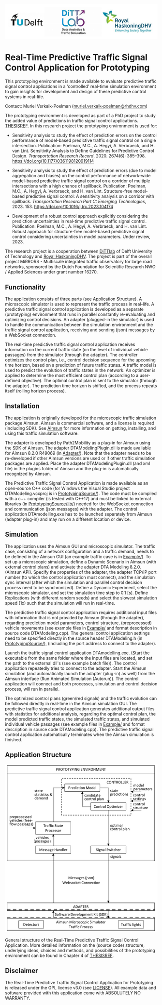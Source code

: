 ![](LOGOALL.png)

# Real-Time Predictive Traffic Signal Control Application for Prototyping

This prototyping environment is made available to evaluate predictive traffic signal control applications in a 'controlled' real-time simulation environment to gain insights for development and design of these predictive control systems in real-life.

Contact: Muriel Verkaik-Poelman (muriel.verkaik-poelman@rhdhv.com)

The prototyping environment is developed as part of a PhD project to study the added value of predictions in traffic signal control applications. [THESISREF](). In this research project the prototyping environment is used for:
- Sensitivity analysis to study the effect of prediction errors on the control performance of model-based predictive traffic signal control on a single intersection. Publication: Poelman, M.C., A. Hegyi, A. Verbraeck, and H. van Lint. Sensitivity Analysis to Define Guidelines for Predictive Control Design. *Transportation Research Record*, 2020. 2674(6): 385–398. https://doi.org/10.1177/0361198120919114

- Sensitivity analysis to study the effect of prediction errors (due to model aggregation and biases) on the control performance of network-wide model-based predictive traffic signal control on a corridor of multiple intersections with a high chance of spillback. Publication: Poelman, M.C., A. Hegyi, A. Verbraeck, and H. van Lint. Structure-free model-based predictive signal control: A sensitivity analysis on a corridor with spillback. *Transportation Research Part C: Emerging Technologies*, 2023. 153. https://doi.org/10.1016/j.trc.2023.104174

- Development of a robust control approach explicitly considering the prediction uncertainties in real-time predictive traffic signal control. 
Publication: Poelman, M.C., A. Hegyi, A. Verbraeck, and H. van Lint. Robust approach for structure-free model-based predictive signal control considering uncertainties in model parameters. Under review, 2023.

The research project is a cooperation between [DiTTlab](https://www.tudelft.nl/en/ceg/about-faculty/departments/transport-planning/research/labs/data-analytics-and-traffic-simulation-lab/dittlab) of Delft University of Technology and [Royal HaskoningDHV](https://www.royalhaskoningdhv.com). 
The project is part of the overall project MiRRORS - Multiscale integrated traffic observatory for large road networks, sponsored by the Dutch Foundation for Scientific Research NWO / Applied Sciences under grant number 16270.

## Functionality
The application consists of three parts (see Application Structure). A microscopic simulator is used to represent the traffic process in real-life. A predictive traffic signal control application is developed as a separate (prototyping) environment that runs in parallel constantly re-evaluating and optimizing control decisions. An adapter (plugged-in the simulator) is used to handle the communication between the simulation environment and the traffic signal control application, receiving and sending (json) messages by a WebSocket connection. 

The real-time predictive traffic signal control application receives information on the current traffic state (on the level of individual vehicle passages) from the simulator (through the adapter). The controller optimizes the control plan, i.e., control decision sequence for the upcoming time horizon, based on a prediction of future traffic states. A traffic model is used to predict the evolution of traffic states in the network. An optimizer is applied to determine the most efficient control plan (according to a user-defined objective). The optimal control plan is sent to the simulator (through the adapter). The prediction time horizon is shifted, and the process repeats itself (rolling horizon process).     

## Installation
The application is originally developed for the microscopic traffic simulation package Aimsun. Aimsun is commercial software, and a license is required (including SDK). See [Aimsun](https://www.aimsun.com/) for more information on getting, installing, and using this traffic simulation software. 

The adapter is developed by Path2Mobility as a plug-in for Aimsun using the SDK of Aimsun. The adapter DTAModelingPlugin.dll is made available for Aimsun 8.2.0 R49069 (in [Adapter/](Adapter/)). Note that the adapter needs to be re-developed if other Aimsun versions are used or if other traffic simulation packages are applied. Place the adapter DTAModelingPlugin.dll (and xml file) in the plugins folder of Aimsun and the plug-in is automatically recognized by Aimsun.  
   
The Predictive Traffic Signal Control Application is made available as an open-source C++ code (for Windows the Visual Studio project DTAModeling.vcxproj is in [PrototypingSource/](PrototypingSource/)). The code must be compiled with a c++ compiler (is tested with C++17) and must be linked to external libraries (in [PrototypingSource/lib/](PrototypingSource/lib/)) needed for the WebSocket connection and communication (json messages) with the adapter. The control application DTAmodelling.exe has to be launched separately from Aimsun (adapter plug-in) and may run on a different location or device. 

## Simulation
The application uses the Aimsun GUI and microscopic simulator. The traffic case, consisting of a network configuration and a traffic demand, needs to be defined in the Aimsun GUI (an example traffic case is in [Example/](Example/)). To set up a microscopic simulation, define a Dynamic Scenario in Aimsun (with external control plans) and activate the adapter DTA Modeling 8.2.0. (Aimsun API). Specify the properties of the adapter, the adapter TCP/IP port number (to which the control application must connect), and the simulation sync interval (after which the simulation and parallel control decision process need to be synchronized). Define a Dynamic Experiment, select the microscopic simulator, and set the simulation time step to 0.1 [s]. Define Replications (with different random seeds) and select the slowest simulation speed (1x) such that the simulation will run in real-time.

The predictive traffic signal control application requires additional input files with information that is not provided by Aimsun (through the adapter), regarding prediction model parameters, control structure, (preprocessed) vehicle movements (see example files in [Example/](Example/) and format description in source code DTAModeling.cpp). The general control application settings need to be specified directly in the source header DTAModeling.h (in [PrototypingSource/](PrototypingSource/)), (including the port address to connect to the adapter).

Launch the traffic signal control application DTAmodelling.exe. (Start the executable from the same folder where the input files are located, and set the path to the external dll's (see example batch file)). The control application repeatedly tries to connect to the adapter. Start the Aimsun simulation (and automatically launch the adapter (plug-in) as well) from the Aimsun interface (Run Animated Simulation (Autorun)). The control application will connect and both processes, simulation and control decision process, will run in parallel. 

The optimized control plans (green/red signals) and the traffic evolution can be followed directly in real-time in the Aimsun simulation GUI. The predictive traffic signal control application generates additional output files with statistics for additional analysis, regarding the optimal control plan, the model predicted traffic states, the simulated traffic states, and simulated individual vehicle passages (see example files in [Example/](Example/) and format description in source code DTAModeling.cpp). The predictive traffic signal control application automatically terminates when the Aimsun simulation is finished.

## Application Structure

![](PrototypingFlowchart1_v2.png)

General structure of the Real-Time Predictive Traffic Signal Control Application. More detailed information on the (source code) structure, underlying ideas, choices and methods, and possibilities of the prototyping environment can be found in Chapter 4 of [THESISREF]().

## Disclaimer

The Real-Time Predictive Traffic Signal Control Application for Prototyping is released under the GPL license v3.0 (see [LICENSE](LICENSE)). All example data and software provided with this application come with ABSOLUTELY NO WARRANTY.